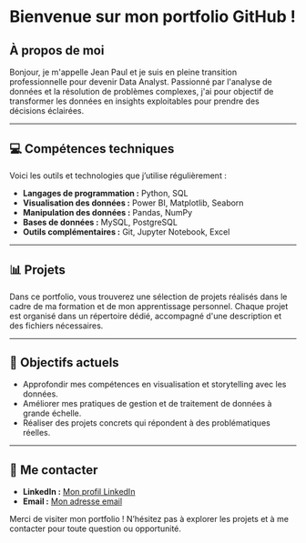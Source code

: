 # Bienvenue sur mon portfolio GitHub !  

## À propos de moi  
Bonjour, je m'appelle Jean Paul et je suis en pleine transition professionnelle pour devenir Data Analyst. Passionné par l'analyse de données et la résolution de problèmes complexes, j'ai pour objectif de transformer les données en insights exploitables pour prendre des décisions éclairées.  

---

## 💻 Compétences techniques  
Voici les outils et technologies que j’utilise régulièrement :  
- **Langages de programmation :** Python, SQL  
- **Visualisation des données :** Power BI, Matplotlib, Seaborn  
- **Manipulation des données :** Pandas, NumPy  
- **Bases de données :** MySQL, PostgreSQL  
- **Outils complémentaires :** Git, Jupyter Notebook, Excel  

---

## 📊 Projets  
Dans ce portfolio, vous trouverez une sélection de projets réalisés dans le cadre de ma formation et de mon apprentissage personnel. Chaque projet est organisé dans un répertoire dédié, accompagné d'une description et des fichiers nécessaires.  

---

## 🎯 Objectifs actuels  
- Approfondir mes compétences en visualisation et storytelling avec les données.  
- Améliorer mes pratiques de gestion et de traitement de données à grande échelle.  
- Réaliser des projets concrets qui répondent à des problématiques réelles.  

---

## 🚀 Me contacter  
- **LinkedIn :** [Mon profil LinkedIn](#)  
- **Email :** [Mon adresse email](#)  

Merci de visiter mon portfolio ! N’hésitez pas à explorer les projets et à me contacter pour toute question ou opportunité.  